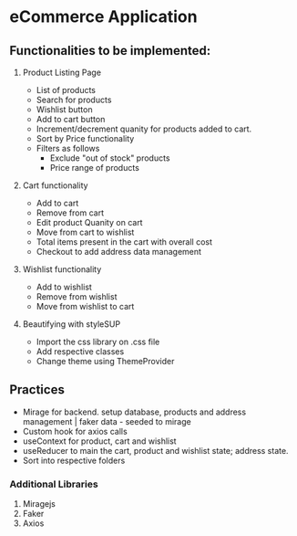 # eCommerce Application 

## Functionalities to be implemented:

1. Product Listing Page
    * List of products
    * Search for products
    * Wishlist button
    * Add to cart button
    * Increment/decrement quanity for products added to cart.
    * Sort by Price functionality
    * Filters as follows
        * Exclude "out of stock" products
        * Price range of products

2. Cart functionality
    * Add to cart
    * Remove from cart
    * Edit product Quanity on cart
    * Move from cart to wishlist
    * Total items present in the cart with overall cost
    * Checkout to add address data management

3. Wishlist functionality
    * Add to wishlist
    * Remove from wishlist
    * Move from wishlist to cart

4. Beautifying with styleSUP
    * Import the css library on .css file
    * Add respective classes
    * Change theme using ThemeProvider

## Practices
* Mirage for backend. setup database, products and address management | faker data - seeded to mirage
* Custom hook for axios calls
* useContext for product, cart and wishlist
* useReducer to main the cart, product and wishlist state; address state.
* Sort into respective folders

### Additional Libraries
1. Miragejs
2. Faker
3. Axios